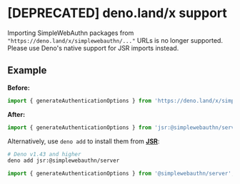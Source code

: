# [DEPRECATED] deno.land/x support

Importing SimpleWebAuthn packages from `"https://deno.land/x/simplewebauthn/..."` URLs is no longer
supported. Please use Deno's native support for JSR imports instead.

## Example

**Before:**

```ts
import { generateAuthenticationOptions } from 'https://deno.land/x/simplewebauthn/deno/server.ts';
```

**After:**

```ts
import { generateAuthenticationOptions } from 'jsr:@simplewebauthn/server';
```

Alternatively, use `deno add` to install them from **[JSR](https://jsr.io/@simplewebauthn)**:

```sh
# Deno v1.43 and higher
deno add jsr:@simplewebauthn/server
```

```ts
import { generateAuthenticationOptions } from '@simplewebauthn/server';
```

